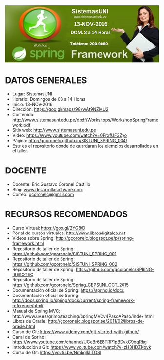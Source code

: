 ![Spring Framework](https://raw.githubusercontent.com/gcoronelc/SISTUNI_SPRING_004/master/spring004a.jpg)


# DATOS GENERALES

- Lugar: SistemasUNI
- Horario: Domingos de 08 a 14 Horas
- Inicio: 13-NOV-2016
- Dirección: https://goo.gl/maps/98vwAt9NZMU2
- Contenido: http://www.sistemasuni.edu.pe/dpdf/Workshops/WorkshopSpringFramework.pdf
- Sitio web: http://www.sistemasuni.edu.pe
- Video: https://www.youtube.com/watch?v=QFrxfUF3Zyo
- Página: http://gcoronelc.github.io/SISTUNI_SPRING_004/
- Este es el repositorio donde de guardaran los ejemplos desarrollados en el taller.


# DOCENTE

- Docente: Eric Gustavo Coronel Castillo
- Blog: www.desarrollasoftware.com
- Correo: gcoronelc@gmail.com

# RECURSOS RECOMENDADOS

- Curso Virtual: https://goo.gl/2YG8tD
- Portal de cursos virtuales: http://www.librosdigitales.net
- Videos sobre Spring: http://gcoronelc.blogspot.pe/p/spring-framework.html
- Repositorio de taller de Spring: https://github.com/gcoronelc/SISTUNI_SPRING_001
- Repositorio de taller de Spring: https://github.com/gcoronelc/SISTUNI_SPRING_002
- Repositorio de taller de Spring: https://github.com/gcoronelc/SPRING-IBEROTEC
- Repositorio de taller de Spring: https://github.com/gcoronelc/Spring_CEPSUNI_OCT_2015
- Documentación oficial de Spring: https://spring.io/docs
- Documentación oficial de Spring: http://docs.spring.io/spring/docs/current/spring-framework-reference/html/
- Manual de Spring MVC: http://www.uv.es/grimo/teaching/SpringMVCv4PasoAPaso/index.html
- Libros de Oracle: http://gcoronelc.blogspot.pe/2011/02/libros-de-oracle.html
- Curso de Git: https://www.udemy.com/git-started-with-github/
- Canal de Spring: https://www.youtube.com/channel/UCeBr6E8TRP1pBDvkC9oqRhg
- Introducción a Git: https://www.youtube.com/watch?v=zH3I1DZNovk
- Curso de Git: https://youtu.be/NmbqlkLTOSI





